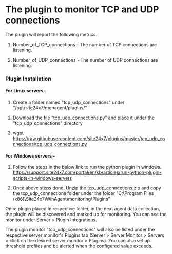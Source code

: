 # The plugin to monitor TCP and UDP connections

The plugin will report the following metrics.

1. Number_of_TCP_connections - 
      The number of TCP connections are listening.

2. Number_of_UDP_connections - 
      The number of UDP connections are listening.
      
### Plugin Installation

#### For Linux servers - 

1. Create a folder named "tcp_udp_connections" under "/opt/site24x7/monagent/plugins/" 

2. Download the file "tcp_udp_connections.py" and place it under the "tcp_udp_connections" directory

3. wget https://raw.githubusercontent.com/site24x7/plugins/master/tcp_udp_connections/tcp_udp_connections.py


#### For Windows servers - 

1. Follow the steps in the below link to run the python plugin in windows.
https://support.site24x7.com/portal/en/kb/articles/run-python-plugin-scripts-in-windows-servers

2. Once above steps done, Unzip the tcp_udp_connections.zip and copy the tcp_udp_connections folder under the folder "C:\Program Files (x86)\Site24x7\WinAgent\monitoring\Plugins"

Once plugin placed in respective folder, in the next agent data collection, the plugin will be discovered and marked up for monitoring. You can see the monitor under Server > Plugin Integrations.

The plugin monitor "tcp_udp_connections" will also be listed under the respective server monitor's Plugins tab (Server > Server Monitor > Servers > click on the desired server monitor > Plugins). You can also set up threshold profiles and be alerted when the configured value exceeds.
